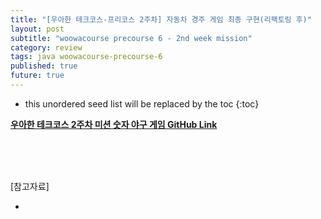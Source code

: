 ```yaml
---
title: "[우아한 테크코스-프리코스 2주차] 자동차 경주 게임 최종 구현(리팩토링 후)"
layout: post
subtitle: "woowacourse precourse 6 - 2nd week mission"
category: review
tags: java woowacourse-precourse-6
published: true
future: true
---
```


<!--more-->

* this unordered seed list will be replaced by the toc
{:toc}



**[우아한 테크코스 2주차 미션 숫자 야구 게임 GitHub Link](https://github.com/woowacourse-precourse/java-racingcar-6)**





<br/>
<br/>
<br/>

[참고자료]<br/>
* []()